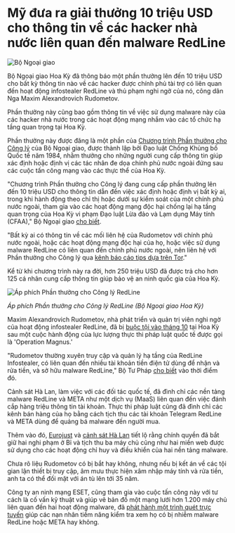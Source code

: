 # Mỹ đưa ra giải thưởng 10 triệu USD cho thông tin về các hacker nhà nước liên quan đến malware RedLine

![Bộ Ngoại giao](https://www.bleepstatic.com/content/hl-images/2021/11/08/department-of-state.jpg)

Bộ Ngoại giao Hoa Kỳ đã thông báo một phần thưởng lên đến 10 triệu USD cho bất kỳ thông tin nào về các hacker được chính phủ tài trợ có liên quan đến hoạt động infostealer RedLine và thủ phạm nghi ngờ của nó, công dân Nga Maxim Alexandrovich Rudometov.

Phần thưởng này cũng bao gồm thông tin về việc sử dụng malware này của các hacker nhà nước trong các hoạt động mạng nhắm vào các tổ chức hạ tầng quan trọng tại Hoa Kỳ.

Phần thưởng này được đăng là một phần của [Chương trình Phần thưởng cho Công lý](https://rewardsforjustice.net/about/program-overview/) của Bộ Ngoại giao, được thành lập bởi Đạo luật Chống Khủng bố Quốc tế năm 1984, nhằm thưởng cho những người cung cấp thông tin giúp xác định hoặc định vị các tác nhân đe dọa chính phủ nước ngoài đứng sau các cuộc tấn công mạng vào các thực thể của Hoa Kỳ.

"Chương trình Phần thưởng cho Công lý đang cung cấp phần thưởng lên đến 10 triệu USD cho thông tin dẫn đến việc xác định hoặc định vị bất kỳ ai, trong khi hành động theo chỉ thị hoặc dưới sự kiểm soát của một chính phủ nước ngoài, tham gia vào các hoạt động mạng độc hại chống lại hạ tầng quan trọng của Hoa Kỳ vi phạm Đạo luật Lừa đảo và Lạm dụng Máy tính (CFAA)," Bộ Ngoại giao [cho biết](https://rewardsforjustice.net/rewards/maxim-alexandrovich-rudometov-redline/).

"Bất kỳ ai có thông tin về các mối liên hệ của Rudometov với chính phủ nước ngoài, hoặc các hoạt động mạng độc hại của họ, hoặc việc sử dụng malware RedLine có liên quan đến chính phủ nước ngoài, nên liên hệ với Phần thưởng cho Công lý qua [kênh báo cáo tips dựa trên Tor](http://he5dybnt7sr6cm32xt77pazmtm65flqy6irivtflruqfc5ep7eiodiad.onion/)."

Kể từ khi chương trình này ra đời, hơn 250 triệu USD đã được trả cho hơn 125 cá nhân cung cấp thông tin giúp bảo vệ an ninh quốc gia của Hoa Kỳ.

![Áp phích Phần thưởng cho Công lý RedLine](https://www.bleepstatic.com/images/news/u/1109292/2025/RedLine-rewards-for-justice-poster.jpg)

_Áp phích Phần thưởng cho Công lý RedLine (Bộ Ngoại giao Hoa Kỳ)_

Maxim Alexandrovich Rudometov, nhà phát triển và quản trị viên nghi ngờ của hoạt động infostealer RedLine, đã bị [buộc tội vào tháng 10](https://www.bleepingcomputer.com/news/security/russian-charged-by-us-for-creating-redline-infostealer-malware/) tại Hoa Kỳ sau một cuộc hành động của lực lượng thực thi pháp luật quốc tế được gọi là 'Operation Magnus.'

"Rudometov thường xuyên truy cập và quản lý hạ tầng của RedLine Infostealer, có liên quan đến nhiều tài khoản tiền điện tử dùng để nhận và rửa tiền, và sở hữu malware RedLine," Bộ Tư Pháp [cho biết](https://www.justice.gov/usao-wdtx/pr/us-joins-international-action-against-redline-and-meta-infostealers) vào thời điểm đó.

Cảnh sát Hà Lan, làm việc với các đối tác quốc tế, đã đình chỉ các nền tảng malware RedLine và META như một dịch vụ (MaaS) liên quan đến việc đánh cắp hàng triệu thông tin tài khoản. Thực thi pháp luật cũng đã đình chỉ các kênh bán hàng của họ bằng cách tịch thu các tài khoản Telegram RedLine và META dùng để quảng bá malware đến người mua.

Thêm vào đó, [Eurojust](https://www.eurojust.europa.eu/news/malware-targeting-millions-people-taken-down-international-coalition) và [cảnh sát Hà Lan](https://www.politie.nl/nieuws/2024/oktober/29/internationale-opsporingsdiensten-ontmantelen-infostealers.html) tiết lộ rằng chính quyền đã bắt giữ hai nghi phạm ở Bỉ và tịch thu ba máy chủ cũng như hai miền web được sử dụng cho các hoạt động chỉ huy và điều khiển của hai nền tảng malware.

Chưa rõ liệu Rudometov có bị bắt hay không, nhưng nếu bị kết án về các tội gian lận thiết bị truy cập, âm mưu thực hiện xâm nhập máy tính và rửa tiền, anh ta có thể đối mặt với án tù lên tới 35 năm.

Công ty an ninh mạng ESET, cũng tham gia vào cuộc tấn công này với tư cách là cố vấn kỹ thuật và giúp vẽ bản đồ một mạng lưới hơn 1.200 máy chủ liên quan đến hai hoạt động malware, đã [phát hành một trình quét trực tuyến](https://www.eset.com/nl/thuis/online-scanner-redline-en/#infected) giúp các nạn nhân tiềm năng kiểm tra xem họ có bị nhiễm malware RedLine hoặc META hay không.